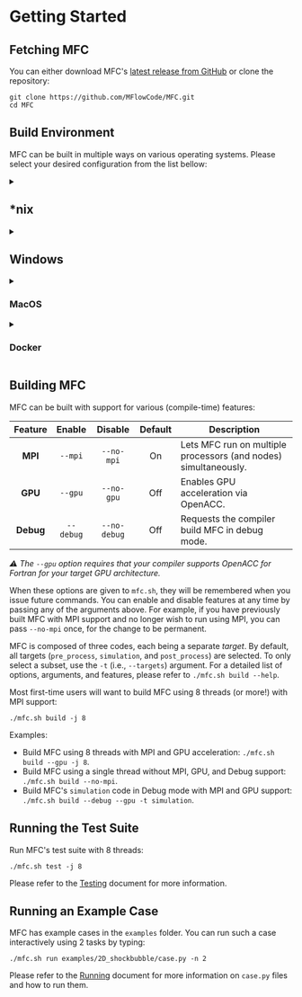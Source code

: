 # Getting Started

## Fetching MFC

You can either download MFC's [latest release from GitHub](https://github.com/MFlowCode/MFC/releases/latest) or clone the repository:

```console
git clone https://github.com/MFlowCode/MFC.git
cd MFC
```

## Build Environment

MFC can be built in multiple ways on various operating systems.
Please select your desired configuration from the list bellow:

<details>
  <summary><h2>*nix</h2></summary>

- **On supported clusters:** Load environment modules

```console
. ./mfc.sh load
```

- **Via [Aptitude](https://wiki.debian.org/Aptitude):**

```console
sudo apt update
sudo apt upgrade
sudo apt install tar wget make cmake gcc g++ \
                   python3 python3-dev         \
                   "openmpi-*" libopenmpi-dev \
                   python3-venv
```

- **Via [Pacman](https://wiki.archlinux.org/title/pacman):**

```console
sudo pacman -Syu
sudo pacman -S base-devel coreutils  \
                 git ninja gcc-fortran \
                 cmake openmpi python3 \
                 python-pip openssh    \
                 python-virtualenv vim \
                 wget tree
```

If you wish to build MFC using [NVidia's NVHPC SDK](https://developer.nvidia.com/hpc-sdk),
first follow the instructions [here](https://developer.nvidia.com/nvidia-hpc-sdk-downloads).

</details>

<details>
  <summary><h2>Windows</h2></summary>

On Windows, you can either use Intel Compilers with the standard Microsoft toolchain,
[Docker](https://docs.docker.com/get-docker/) or the
[Windows Subsystem for Linux (WSL)](https://docs.microsoft.com/en-us/windows/wsl/) for a Linux experience.

 <details>
   <summary><h3>Windows + Intel (Native)</h3></summary>

Install the latest version of:
- [Microsoft Visual Studio Community](https://visualstudio.microsoft.com/)
- [Intel® oneAPI Base Toolkit](https://www.intel.com/content/www/us/en/developer/tools/oneapi/base-toolkit-download.html)
- [Intel® oneAPI HPC Toolkit](https://www.intel.com/content/www/us/en/developer/tools/oneapi/hpc-toolkit-download.html)

Then, in order to initialize your development environment, open a terminal window and run:
```console
"C:\Program Files (x86)\Intel\oneAPI\setvars.bat"
```

To follow this guide, please replace `./mfc.sh` with `mfc.bat` when running any commands. `./mfc.sh` is intended Unix-like systems.
You will also have access to the `.sln` Microsoft Visual Studio solution files for an IDE (Integrated Development Environment).

  </details>

  <details>
     <summary><h3>Windows + WSL</h3></summary>

Install the latest version of the [Windows Subsystem for Linux (WSL)](https://docs.microsoft.com/en-us/windows/wsl/) as well as a distribution such as Ubuntu which can be found [here](https://apps.microsoft.com/store/detail/ubuntu/9PDXGNCFSCZV). Acquiring an   interactive session is as simple as typing `wsl` in your command prompt, or alternatively, selecting the distribution from the dropdown menu available in the [Microsoft Terminal](https://apps.microsoft.com/store/detail/windows-terminal/9N0DX20HK701).

You can now follow the appropriate instructions for your distribution.

  </details>

</details>

<details>
  <summary><h3>MacOS</h3></summary>

  - **If you use [ZSH]** (Verify with `echo $SHELL`)

```console
touch ~/.zshrc
open ~/.zshrc
```

  - **If you use [BASH]** (Verify with `echo $SHELL`)
  
```console
touch ~/.bash_profile
open ~/.bash_profile
```
  
An editor should open.
Please paste the following lines into it before saving the file.
If you wish to use a version of GNU's GCC other than 13, modify the first assignment.
These lines ensure that LLVM's Clang, and Apple's modified version of GCC, won't be used to compile MFC.
Further reading on `open-mpi` incompatibility with `clang`-based `gcc` on macOS: [here](https://stackoverflow.com/questions/27930481/how-to-build-openmpi-with-homebrew-and-gcc-4-9).
We do *not* support `clang` due to conflicts with the Silo dependency.

```console
export MFC_GCC_VER=13
export CC=gcc-$MFC_GCC_VER
export CXX=g++-$MFC_GCC_VER
export FC=gfortran-$MFC_GCC_VER
```

**Close the open editor and terminal window**. Open a **new terminal** window before executing the commands below.

```console
brew install wget python cmake gcc@$MFC_GCC_VER mpich
```

They will download the dependencies MFC requires to build itself.

</details>

<details>
  <summary><h3>Docker</h3></summary>

Docker is a lightweight, cross-platform, and performant alternative to Virtual Machines (VMs).
We build a Docker Image that contains the packages required to build and run MFC on your local machine.
  
First install Docker and Git:
- Windows: [Docker](https://docs.docker.com/get-docker/) + [Git](https://git-scm.com/downloads).
- macOS: `brew install git docker` (requires [Homebrew](https://brew.sh/)).
- Other systems:
```console
sudo apt install git docker # Debian / Ubuntu via Aptitude
sudo pacman -S git docker   # Arch Linux via Pacman
```

Once Docker and Git are installed on your system, clone MFC with

```console
git clone https://github.com/MFlowCode/MFC
cd MFC 
```

To fetch the prebuilt Docker image and enter an interactive bash session with the
recommended settings applied, run

```console
  ./mfc.sh  docker # If on \*nix/macOS
  .\mfc.bat docker # If on Windows
```

We automatically mount and configure the proper permissions in order for you to
access your local copy of MFC, available at `~/MFC`. You will be logged-in as the
`me` user with root permissions.

:warning: The state of your container is entirely transient, except for the MFC mount.
Thus, any modification outside of `~/MFC` should be considered as permanently lost upon
session exit.

</details>

## Building MFC

MFC can be built with support for various (compile-time) features:

| Feature   | Enable    | Disable      | Default | Description                                                     |
| :-------: | :-------: | :----------: | :-----: | --------------------------------------------------------------- |
| **MPI**   | `--mpi`   | `--no-mpi`   | On      | Lets MFC run on multiple processors (and nodes) simultaneously. |
| **GPU**   | `--gpu`   | `--no-gpu`   | Off     | Enables GPU acceleration via OpenACC.                           |
| **Debug** | `--debug` | `--no-debug` | Off     | Requests the compiler build MFC in debug mode.                  |

_⚠️ The `--gpu` option requires that your compiler supports OpenACC for Fortran for your target GPU architecture._

When these options are given to `mfc.sh`, they will be remembered when you issue future commands.
You can enable and disable features at any time by passing any of the arguments above.
For example, if you have previously built MFC with MPI support and no longer wish to run using MPI, you can pass `--no-mpi` once, for the change to be permanent.

MFC is composed of three codes, each being a separate _target_.
By default, all targets (`pre_process`, `simulation`, and `post_process`) are selected.
To only select a subset, use the `-t` (i.e., `--targets`) argument.
For a detailed list of options, arguments, and features, please refer to `./mfc.sh build --help`.

Most first-time users will want to build MFC using 8 threads (or more!) with MPI support:
```console
./mfc.sh build -j 8
```

Examples:

- Build MFC using 8 threads with MPI and GPU acceleration: `./mfc.sh build --gpu -j 8`.
- Build MFC using a single thread without MPI, GPU, and Debug support: `./mfc.sh build --no-mpi`.
- Build MFC's `simulation` code in Debug mode with MPI and GPU support: `./mfc.sh build --debug --gpu -t simulation`.

## Running the Test Suite

Run MFC's test suite with 8 threads:

```console
./mfc.sh test -j 8
```

Please refer to the [Testing](testing.md) document for more information.

## Running an Example Case

MFC has example cases in the `examples` folder. You can run such a case interactively using 2 tasks by typing:

```console
./mfc.sh run examples/2D_shockbubble/case.py -n 2
```

Please refer to the [Running](running.md) document for more information on `case.py` files and how to run them.
